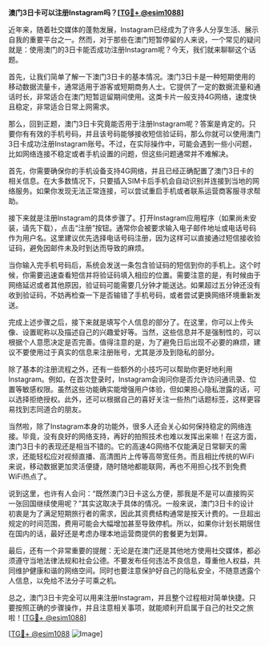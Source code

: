 **澳门3日卡可以注册Instagram吗？[[TG💪+ @esim1088](https://t.me/s/esim1088)]**

近年来，随着社交媒体的蓬勃发展，Instagram已经成为了许多人分享生活、展示自我的重要平台之一。然而，对于那些在澳门短暂停留的人来说，一个常见的疑问就是：使用澳门的3日卡能否成功注册Instagram呢？今天，我们就来聊聊这个话题。

首先，让我们简单了解一下澳门3日卡的基本情况。澳门3日卡是一种短期使用的移动数据流量卡，通常适用于游客或短期商务人士。它提供了一定的数据流量和通话时长，非常适合在澳门短暂逗留期间使用。这类卡片一般支持4G网络，速度快且稳定，非常适合日常上网需求。

那么，回到正题，澳门3日卡究竟能否用于注册Instagram呢？答案是肯定的。只要你有有效的手机号码，并且该号码能够接收短信验证码，那么你就可以使用澳门3日卡成功注册Instagram账号。不过，在实际操作中，可能会遇到一些小问题，比如网络连接不稳定或者手机设置的问题，但这些问题通常并不难解决。

首先，你需要确保你的手机设备支持4G网络，并且已经正确配置了澳门3日卡的相关信息。在大多数情况下，只要插入SIM卡后手机会自动识别并连接到当地的网络服务。如果你发现无法正常连接，可以尝试重启手机或者联系运营商客服寻求帮助。

接下来就是注册Instagram的具体步骤了。打开Instagram应用程序（如果尚未安装，请先下载），点击“注册”按钮。通常你会被要求输入电子邮件地址或电话号码作为用户名。这里建议优先选择电话号码注册，因为这样可以直接通过短信接收验证码，避免因邮件未及时到达而导致的麻烦。

当你输入完手机号码后，系统会发送一条包含验证码的短信到你的手机上。这个时候，你需要迅速查看短信并将验证码填入相应的位置。需要注意的是，有时候由于网络延迟或者其他原因，验证码可能需要几分钟才能送达。如果超过五分钟还没有收到验证码，不妨再检查一下是否输错了手机号码，或者尝试更换网络环境重新发送。

完成上述步骤之后，接下来就是填写个人信息的部分了。在这里，你可以上传头像、设置昵称以及描述自己的兴趣爱好等。当然，这些信息并不是强制性的，可以根据个人意愿决定是否完善。值得注意的是，为了避免日后出现不必要的麻烦，建议不要使用过于真实的信息来注册账号，尤其是涉及到隐私的部分。

除了基本的注册流程之外，还有一些额外的小技巧可以帮助你更好地利用Instagram。例如，在首次登录时，Instagram会询问你是否允许访问通讯录、位置等敏感权限。虽然这些功能确实能增强用户体验，但如果担心隐私泄露的话，可以选择拒绝授权。此外，还可以根据自己的喜好关注一些热门话题标签，这样更容易找到志同道合的朋友。

当然啦，除了Instagram本身的功能外，很多人还会关心如何保持稳定的网络连接。毕竟，没有良好的网络支持，再好的拍照技术也难以发挥出来嘛！在这方面，澳门3日卡的表现还是相当不错的。它的高速4G网络不仅能满足日常聊天的需求，还能轻松应对视频直播、高清图片上传等高带宽任务。而且相比传统的WiFi来说，移动数据更加灵活便捷，随时随地都能联网，再也不用担心找不到免费WiFi热点了。

说到这里，也许有人会问：“既然澳门3日卡这么方便，那我是不是可以直接购买一张回国继续使用呢？”其实这取决于具体的情况。一般来说，澳门3日卡的设计初衷是为了满足短期旅行者的需求，因此其资费结构通常是按天计费的。一旦超出规定的时间范围，费用可能会大幅增加甚至导致停机。所以，如果你计划长期居住在国内的话，最好还是考虑办理本地运营商提供的套餐更为划算。

最后，还有一个非常重要的提醒：无论是在澳门还是其他地方使用社交媒体，都必须遵守当地法律法规和社会公德。不要发布任何违法不良信息，尊重他人权益，共同维护健康和谐的网络空间。同时也要注意保护好自己的隐私安全，不随意透露个人信息，以免给不法分子可乘之机。

总之，澳门3日卡完全可以用来注册Instagram，并且整个过程相对简单快捷。只要按照正确的步骤操作，并且注意相关事项，就能顺利开启属于自己的社交之旅啦！[[TG💪+ @esim1088](https://t.me/s/esim1088)]

[[TG💪+ @esim1088](https://t.me/s/esim1088) ![Image](https://i.postimg.cc/4NQfJmqS/Snipaste-2025-05-13-00-14-12.png)]